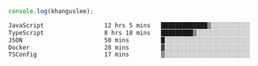 ```js
console.log(khanguslee);
```

<!--START_SECTION:waka-->

```txt
JavaScript                 12 hrs 5 mins   █████████████▒░░░░░░░░░░░   53.50 %
TypeScript                 8 hrs 18 mins   █████████▒░░░░░░░░░░░░░░░   36.72 %
JSON                       50 mins         █░░░░░░░░░░░░░░░░░░░░░░░░   03.69 %
Docker                     28 mins         ▓░░░░░░░░░░░░░░░░░░░░░░░░   02.09 %
TSConfig                   17 mins         ▒░░░░░░░░░░░░░░░░░░░░░░░░   01.29 %
```

<!--END_SECTION:waka-->

<!--
**khanguslee/khanguslee** is a ✨ _special_ ✨ repository because its `README.md` (this file) appears on your GitHub profile.

Here are some ideas to get you started:

- 🔭 I’m currently working on ...
- 🌱 I’m currently learning ...
- 👯 I’m looking to collaborate on ...
- 🤔 I’m looking for help with ...
- 💬 Ask me about ...
- 📫 How to reach me: ...
- 😄 Pronouns: ...
- ⚡ Fun fact: ...
-->
